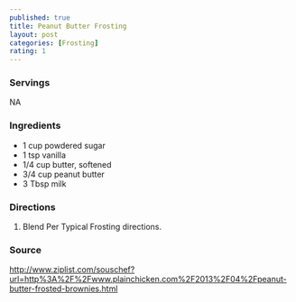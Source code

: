 ```yaml
---
published: true
title: Peanut Butter Frosting
layout: post
categories: [Frosting]
rating: 1
---
```

### Servings
NA

### Ingredients
- 1 cup powdered sugar
- 1 tsp vanilla
- 1/4 cup butter, softened
- 3/4 cup peanut butter
- 3 Tbsp milk

### Directions
1. Blend Per Typical Frosting directions.

### Source
<a href="http://www.ziplist.com/souschef?url=http%3A%2F%2Fwww.plainchicken.com%2F2013%2F04%2Fpeanut-butter-frosted-brownies.html" target="new">http://www.ziplist.com/souschef?url=http%3A%2F%2Fwww.plainchicken.com%2F2013%2F04%2Fpeanut-butter-frosted-brownies.html</a>
